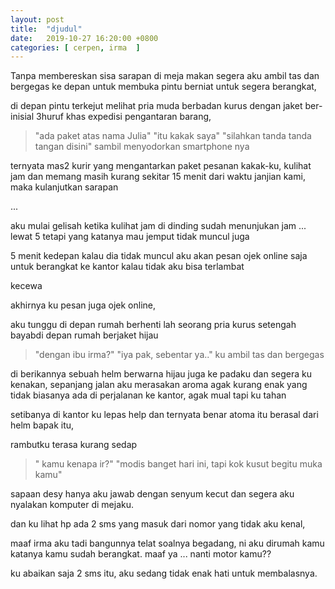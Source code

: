 ```yaml
---
layout: post
title:  "djudul"
date:   2019-10-27 16:20:00 +0800
categories: [ cerpen, irma  ]
---
```


Tanpa membereskan sisa sarapan di meja makan segera aku ambil tas dan bergegas ke depan untuk membuka pintu berniat untuk segera berangkat,

di depan pintu terkejut melihat pria muda berbadan kurus dengan jaket ber-inisial 3huruf khas expedisi pengantaran barang, 

> "ada paket atas nama Julia"
> "itu kakak saya"
> "silahkan tanda tanda tangan disini" sambil menyodorkan smartphone nya

ternyata mas2 kurir yang mengantarkan paket pesanan kakak-ku, kulihat jam dan memang masih kurang sekitar 15 menit dari waktu janjian kami, maka kulanjutkan sarapan

...

aku mulai gelisah ketika kulihat jam di dinding sudah menunjukan jam ... lewat 5 tetapi yang katanya mau jemput tidak muncul juga

5 menit kedepan kalau dia tidak muncul aku akan pesan ojek online saja untuk berangkat ke kantor kalau tidak aku bisa terlambat

kecewa 

akhirnya ku pesan juga ojek online,

aku tunggu di depan rumah
berhenti lah seorang pria kurus setengah bayabdi depan rumah berjaket hijau 

> "dengan ibu irma?"
> "iya pak, sebentar ya.." ku ambil tas dan bergegas

di berikannya sebuah helm berwarna hijau juga ke padaku dan segera ku kenakan, sepanjang jalan aku merasakan aroma agak kurang enak yang tidak biasanya ada di perjalanan ke kantor, agak mual tapi ku tahan

setibanya di kantor ku lepas help dan ternyata benar atoma itu berasal dari helm bapak itu, 

rambutku terasa kurang sedap

> " kamu kenapa ir?"
> "modis banget hari ini, tapi kok kusut begitu muka kamu"

sapaan desy hanya aku jawab dengan senyum kecut dan segera aku nyalakan komputer di mejaku.

dan ku lihat hp ada 2 sms yang masuk dari nomor yang tidak aku kenal,

maaf irma aku tadi bangunnya telat soalnya begadang, ni aku dirumah kamu katanya kamu sudah berangkat.
maaf ya ... nanti motor kamu??

ku abaikan saja 2 sms itu, aku sedang tidak enak hati untuk membalasnya.



